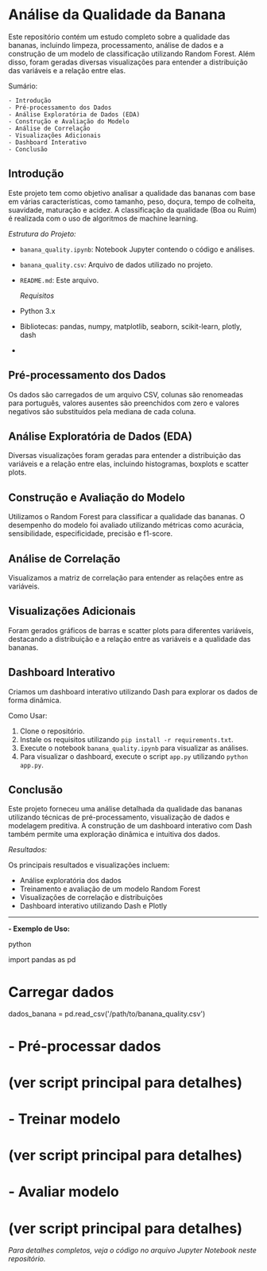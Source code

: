 # Análise da Qualidade da Banana

Este repositório contém um estudo completo sobre a qualidade das bananas, incluindo limpeza, processamento, análise de dados e a construção de um modelo de classificação utilizando Random Forest. Além disso, foram geradas diversas visualizações para entender a distribuição das variáveis e a relação entre elas.

  Sumário:

    - Introdução
    - Pré-processamento dos Dados
    - Análise Exploratória de Dados (EDA)
    - Construção e Avaliação do Modelo
    - Análise de Correlação
    - Visualizações Adicionais
    - Dashboard Interativo
    - Conclusão

## Introdução

Este projeto tem como objetivo analisar a qualidade das bananas com base em várias características, como tamanho, peso, doçura, tempo de colheita, suavidade, maturação e acidez. A classificação da qualidade (Boa ou Ruim) é realizada com o uso de algoritmos de machine learning.
 
  *Estrutura do Projeto:*

- `banana_quality.ipynb`: Notebook Jupyter contendo o código e análises.
- `banana_quality.csv`: Arquivo de dados utilizado no projeto.
- `README.md`: Este arquivo.


  *Requisitos*

- Python 3.x
- Bibliotecas: pandas, numpy, matplotlib, seaborn, scikit-learn, plotly, dash
- 
## Pré-processamento dos Dados

Os dados são carregados de um arquivo CSV, colunas são renomeadas para português, valores ausentes são preenchidos com zero e valores negativos são substituídos pela mediana de cada coluna.

## Análise Exploratória de Dados (EDA)

Diversas visualizações foram geradas para entender a distribuição das variáveis e a relação entre elas, incluindo histogramas, boxplots e scatter plots.

## Construção e Avaliação do Modelo

Utilizamos o Random Forest para classificar a qualidade das bananas. O desempenho do modelo foi avaliado utilizando métricas como acurácia, sensibilidade, especificidade, precisão e f1-score.

## Análise de Correlação

Visualizamos a matriz de correlação para entender as relações entre as variáveis.

## Visualizações Adicionais

Foram gerados gráficos de barras e scatter plots para diferentes variáveis, destacando a distribuição e a relação entre as variáveis e a qualidade das bananas.

## Dashboard Interativo

Criamos um dashboard interativo utilizando Dash para explorar os dados de forma dinâmica.

 Como Usar:

1. Clone o repositório.
2. Instale os requisitos utilizando `pip install -r requirements.txt`.
3. Execute o notebook `banana_quality.ipynb` para visualizar as análises.
4. Para visualizar o dashboard, execute o script `app.py` utilizando `python app.py`.


## Conclusão

Este projeto forneceu uma análise detalhada da qualidade das bananas utilizando técnicas de pré-processamento, visualização de dados e modelagem preditiva. A construção de um dashboard interativo com Dash também permite uma exploração dinâmica e intuitiva dos dados.


 *Resultados:*

Os principais resultados e visualizações incluem:
- Análise exploratória dos dados
- Treinamento e avaliação de um modelo Random Forest
- Visualizações de correlação e distribuições
- Dashboard interativo utilizando Dash e Plotly

----------------------------------------------------------------------------------------------

**- Exemplo de Uso:**

python

import pandas as pd

# Carregar dados
dados_banana = pd.read_csv('/path/to/banana_quality.csv')

# - Pré-processar dados
# (ver script principal para detalhes)

# - Treinar modelo
# (ver script principal para detalhes)

# - Avaliar modelo
# (ver script principal para detalhes)

*Para detalhes completos, veja o código no arquivo Jupyter Notebook neste repositório.* 

